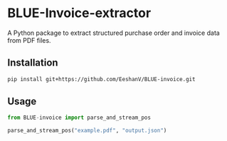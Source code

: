 # BLUE-Invoice-extractor

A Python package to extract structured purchase order and invoice data from PDF files.

## Installation

```bash
pip install git+https://github.com/EeshanV/BLUE-invoice.git
```

## Usage

```python
from BLUE-invoice import parse_and_stream_pos

parse_and_stream_pos("example.pdf", "output.json")
```

